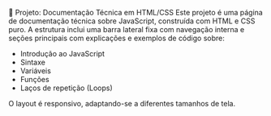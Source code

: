 📘 Projeto: Documentação Técnica em HTML/CSS
Este projeto é uma página de documentação técnica sobre JavaScript, construída com HTML e CSS puro. A estrutura inclui uma barra lateral fixa com navegação interna e seções principais com explicações e exemplos de código sobre:

- Introdução ao JavaScript
- Sintaxe
- Variáveis
- Funções
- Laços de repetição (Loops)

O layout é responsivo, adaptando-se a diferentes tamanhos de tela.
